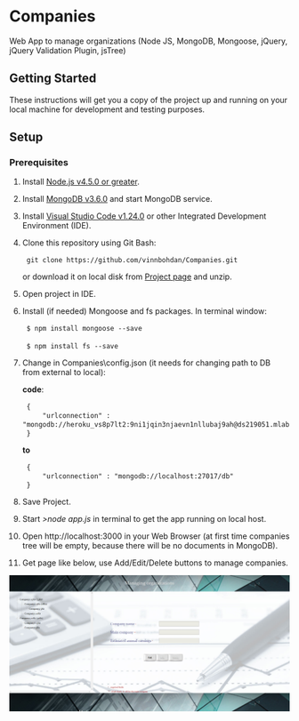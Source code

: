 # Companies
Web App to manage organizations (Node JS, MongoDB, Mongoose, jQuery, jQuery Validation Plugin, jsTree)

## Getting Started

These instructions will get you a copy of the project up and running on your local machine for development and testing purposes.

## Setup

### Prerequisites

1. Install [Node.js v4.5.0 or greater][node].
1. Install [MongoDB v3.6.0][mongoDB] and start MongoDB service.
1. Install [Visual Studio Code v1.24.0][vscode] or other Integrated Development Environment (IDE).
1. Clone this repository using Git Bash:

        git clone https://github.com/vinnbohdan/Companies.git
        
    or download it on local disk from [Project page][companies] and unzip.

1. Open project in IDE.

1. Install (if needed) Mongoose and fs packages. In terminal window:

        $ npm install mongoose --save
        
        $ npm install fs --save

1. Change in Companies\config.json (it needs for changing path to DB from external to local):

    **code**:

        {
            "urlconnection" : "mongodb://heroku_vs8p7lt2:9ni1jqin3njaevn1nllubaj9ah@ds219051.mlab.com:19051/heroku_vs8p7lt2"
        }

    **to**

        {
            "urlconnection" : "mongodb://localhost:27017/db"
        }

1. Save Project.

1. Start *>node app.js* in terminal to get the app running on local host.

1. Open http://localhost:3000 in your Web Browser (at first time companies tree will be empty, because there will be no documents in MongoDB).

1. Get page like below, use Add/Edit/Delete buttons to manage companies.

![screenshot](https://github.com/vinnbohdan/Companies/blob/master/page.PNG)

[node]: https://nodejs.org/
[mongoDB]: https://www.mongodb.com/mongodb-3.6
[vscode]: https://code.visualstudio.com/
[companies]: https://github.com/vinnbohdan/Companies
